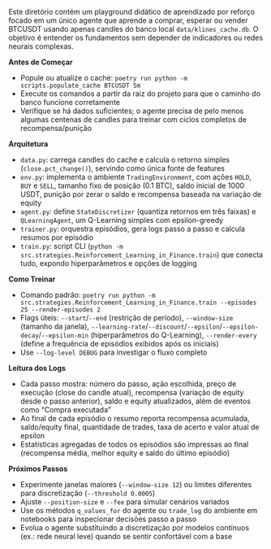 Este diretório contém um playground didático de aprendizado por reforço focado em um único agente que aprende a comprar, esperar ou vender BTCUSDT usando apenas candles do banco local `data/klines_cache.db`. O objetivo é entender os fundamentos sem depender de indicadores ou redes neurais complexas.

**Antes de Começar**
- Popule ou atualize o cache: `poetry run python -m scripts.populate_cache BTCUSDT 5m`
- Execute os comandos a partir da raiz do projeto para que o caminho do banco funcione corretamente
- Verifique se há dados suficientes; o agente precisa de pelo menos algumas centenas de candles para treinar com ciclos completos de recompensa/punição

**Arquitetura**
- `data.py`: carrega candles do cache e calcula o retorno simples (`close.pct_change()`), servindo como única fonte de features
- `env.py`: implementa o ambiente `TradingEnvironment`, com ações `HOLD`, `BUY` e `SELL`, tamanho fixo de posição (0.1 BTC), saldo inicial de 1000 USDT, punição por zerar o saldo e recompensa baseada na variação de equity
- `agent.py`: define `StateDiscretizer` (quantiza retornos em três faixas) e `QLearningAgent`, um Q-Learning simples com epsilon-greedy
- `trainer.py`: orquestra episódios, gera logs passo a passo e calcula resumos por episódio
- `train.py`: script CLI (`python -m src.strategies.Reinforcement_Learning_in_Finance.train`) que conecta tudo, expondo hiperparâmetros e opções de logging

**Como Treinar**
- Comando padrão: `poetry run python -m src.strategies.Reinforcement_Learning_in_Finance.train --episodes 25 --render-episodes 2`
- Flags úteis: `--start`/`--end` (restrição de período), `--window-size` (tamanho da janela), `--learning-rate`/`--discount`/`--epsilon`/`--epsilon-decay`/`--epsilon-min` (hiperparâmetros do Q-Learning), `--render-every` (define a frequência de episódios exibidos após os iniciais)
- Use `--log-level DEBUG` para investigar o fluxo completo

**Leitura dos Logs**
- Cada passo mostra: número do passo, ação escolhida, preço de execução (close do candle atual), recompensa (variação de equity desde o passo anterior), saldo e equity atualizados, além de eventos como “Compra executada”
- Ao final de cada episódio o resumo reporta recompensa acumulada, saldo/equity final, quantidade de trades, taxa de acerto e valor atual de epsilon
- Estatísticas agregadas de todos os episódios são impressas ao final (recompensa média, melhor equity e saldo do último episódio)

**Próximos Passos**
- Experimente janelas maiores (`--window-size 12`) ou limites diferentes para discretização (`--threshold 0.0005`)
- Ajuste `--position-size` e `--fee` para simular cenários variados
- Use os métodos `q_values_for` do agente ou `trade_log` do ambiente em notebooks para inspecionar decisões passo a passo
- Evolua o agente substituindo a discretização por modelos contínuos (ex.: rede neural leve) quando se sentir confortável com a base
